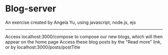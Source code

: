 # Blog-server
An exercise created by Angela Yu, using javascript, node.js, ejs 

-----------------------------------------------------------------------------------------------
Access localhost:3000/compose to compose our new blogs, which will then appear on the home page
Access these blog posts by the "Read more" link, or by localhost:3000/posts/postTitle

